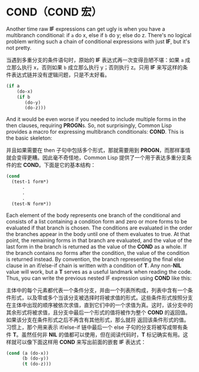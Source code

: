 # COND（COND 宏）

Another time raw **IF** expressions can get ugly is when you have a
multibranch conditional: if `a` do x, else if `b` do y; else do z. There's
no logical problem writing such a chain of conditional expressions
with just **IF**, but it's not pretty.

当遇到多重分支的条件语句时，原始的 **IF**
表达式再一次变得丑陋不堪：如果 `a` 成立那么执行 x，否则如果 `b`
成立那么执行 y；否则执行 z。只用 **IF**
来写这样的条件表达式链并没有逻辑问题，只是不太好看。

```lisp
(if a
    (do-x)
    (if b
       (do-y)
       (do-z)))
```

And it would be even worse if you needed to include multiple forms in
the then clauses, requiring **PROGN**s. So, not surprisingly, Common Lisp
provides a macro for expressing multibranch conditionals: **COND**. This
is the basic skeleton:

并且如果需要在 then 子句中包括多个形式，那就需要用到
**PROGN**，而那样事情就会变得更糟。因此毫不奇怪地，Common Lisp
提供了一个用于表达多重分支条件的宏 **COND**。下面是它的基本结构：

```lisp
(cond
  (test-1 form*)
      .
      .
      .
  (test-N form*))
```

Each element of the body represents one branch of the conditional and
consists of a list containing a condition form and zero or more forms
to be evaluated if that branch is chosen. The conditions are evaluated
in the order the branches appear in the body until one of them
evaluates to true. At that point, the remaining forms in that branch
are evaluated, and the value of the last form in the branch is
returned as the value of the **COND** as a whole. If the branch contains
no forms after the condition, the value of the condition is returned
instead. By convention, the branch representing the final else clause
in an if/else-if chain is written with a condition of **T**. Any non-**NIL**
value will work, but a **T** serves as a useful landmark when reading the
code. Thus, you can write the previous nested IF expression using **COND**
like this:

主体中的每个元素都代表一个条件分支，并由一个列表所构成，列表中含有一个条件形式，以及零或多个当该分支被选择时将被求值的形式。这些条件形式按照分支在主体中出现的顺序被依次求值，直到它们中的一个求值为真。这时，该分支中的其余形式将被求值，且分支中最后一个形式的值将被作为整个
**COND** 的返回值。如果该分支在条件形式之后不再含有其他形式，那么就将
返回该条件形式的值。习惯上，那个用来表示
if/else-if 链中最后一个 else
子句的分支将被写成带有条件 **T**。虽然任何非 **NIL**
的值都可以使用，但在阅读代码时，**T**
标记确实有用。这样就可以像下面这样用 **COND**
来写出前面的嵌套 **IF** 表达式：

```lisp
(cond (a (do-x))
      (b (do-y))
      (t (do-z)))
```
